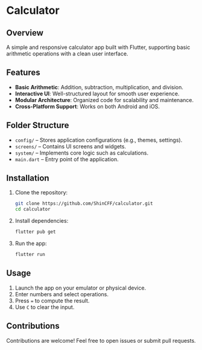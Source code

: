 # Calculator

## Overview

A simple and responsive calculator app built with Flutter, supporting basic arithmetic operations with a clean user interface.

## Features

- **Basic Arithmetic**: Addition, subtraction, multiplication, and division.
- **Interactive UI**: Well-structured layout for smooth user experience.
- **Modular Architecture**: Organized code for scalability and maintenance.
- **Cross-Platform Support**: Works on both Android and iOS.

## Folder Structure

- `config/` – Stores application configurations (e.g., themes, settings).
- `screens/` – Contains UI screens and widgets.
- `system/` – Implements core logic such as calculations.
- `main.dart` – Entry point of the application.

## Installation

1. Clone the repository:

   ```sh
   git clone https://github.com/ShinCFF/calculator.git
   cd calculator
   ```

2. Install dependencies:

   ```sh
   flutter pub get
   ```

3. Run the app:
   ```sh
   flutter run
   ```

## Usage

1. Launch the app on your emulator or physical device.
2. Enter numbers and select operations.
3. Press `=` to compute the result.
4. Use `C` to clear the input.

## Contributions

Contributions are welcome! Feel free to open issues or submit pull requests.
